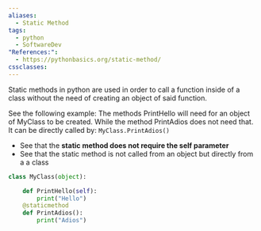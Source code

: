 ```yaml
---
aliases:
  - Static Method
tags:
  - python
  - SoftwareDev
"References:":
  - https://pythonbasics.org/static-method/
cssclasses:
---
```

Static methods in python are used in order to call a function inside of a class without the need of creating an object of said function. 

See the following example: The methods PrintHello will need for an object of MyClass to be created. While the method PrintAdios does not need that. It can be directly called by: `MyClass.PrintAdios()`

+ See that the **static method does not require the self parameter**
+ See that the static method is not called from an object but directly from a a class

```python
class MyClass(object): 

	def PrintHello(self):
		print("Hello")
	@staticmethod
	def PrintAdios():
		print("Adios")

```
